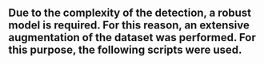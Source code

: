 ## Due to the complexity of the detection, a robust model is required. For this reason, an extensive augmentation of the dataset was performed. For this purpose, the following scripts were used.
